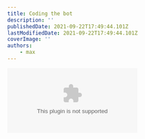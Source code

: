 ```yaml
---
title: Coding the bot
description: ''
publishedDate: 2021-09-22T17:49:44.101Z
lastModifiedDate: 2021-09-22T17:49:44.101Z
coverImage: ''
authors:
    - max
---
```


<Embed
	type="youtube"
	url="https://youtu.be/fxh8wlkxJ2Q?t=647"
	title="Coding the bot"
/>
